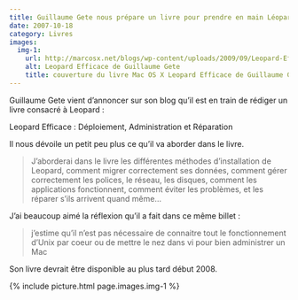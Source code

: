 ```yaml
---
title: Guillaume Gete nous prépare un livre pour prendre en main Léopard
date: 2007-10-18
category: Livres
images:
  img-1:
    url: http://marcosx.net/blogs/wp-content/uploads/2009/09/Leopard-Efficace.jpg
    alt: Leopard Efficace de Guillaume Gete
    title: couverture du livre Mac OS X Leopard Efficace de Guillaume Gete 
---
```


Guillaume Gete vient d’annoncer sur son blog qu’il est en train de rédiger un livre consacré à Leopard : 

Leopard Efficace : Déploiement, Administration et Réparation

Il nous dévoile un petit peu plus ce qu’il va aborder dans le livre.

> J’aborderai dans le livre les différentes méthodes d’installation de Leopard, comment migrer correctement ses données, comment gérer correctement les polices, le réseau, les disques, comment les applications fonctionnent, comment éviter les problèmes, et les réparer s’ils arrivent quand même…

J’ai beaucoup aimé la réflexion qu’il a fait dans ce même billet :

> j’estime qu’il n’est pas nécessaire de connaitre tout le fonctionnement d’Unix par coeur ou de mettre le nez dans vi pour bien administrer un Mac


Son livre devrait être disponible au plus tard début 2008.

{% include picture.html page.images.img-1 %}

